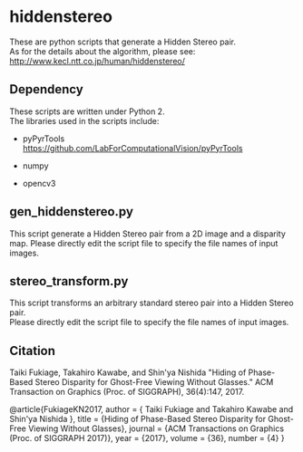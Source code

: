 # hiddenstereo

These are python scripts that generate a Hidden Stereo pair.  
As for the details about the algorithm, please see:
<http://www.kecl.ntt.co.jp/human/hiddenstereo/>

## Dependency  

These scripts are written under Python 2.  
The libraries used in the scripts include:

* pyPyrTools  
<https://github.com/LabForComputationalVision/pyPyrTools>

* numpy

* opencv3

## gen_hiddenstereo.py  

This script generate a Hidden Stereo pair from a 2D image and a disparity map.
Please directly edit the script file to specify the file names of input images.

## stereo_transform.py  

This script transforms an arbitrary standard stereo pair into a Hidden Stereo pair.  
Please directly edit the script file to specify the file names of input images.

## Citation

Taiki Fukiage, Takahiro Kawabe, and Shin'ya Nishida
"Hiding of Phase-Based Stereo Disparity for Ghost-Free Viewing Without Glasses."
ACM Transaction on Graphics (Proc. of SIGGRAPH), 36(4):147, 2017.

@article{FukiageKN2017,
author = { Taiki Fukiage and
Takahiro Kawabe and
Shin'ya Nishida
},
title     = {Hiding of Phase-Based Stereo Disparity for Ghost-Free Viewing Without Glasses},
journal   = {ACM Transactions on Graphics (Proc. of SIGGRAPH 2017)},
year      = {2017},
volume    = {36},
number    = {4}
}

